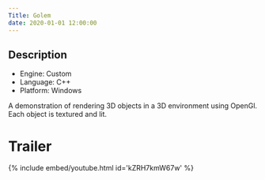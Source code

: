 ```yaml
---
Title: Golem
date: 2020-01-01 12:00:00
---
```

## Description
- Engine: Custom
- Language: C++
- Platform: Windows

A demonstration of rendering 3D objects in a 3D environment using OpenGl. Each object is textured and lit.

# Trailer
{% include embed/youtube.html id='kZRH7kmW67w' %}